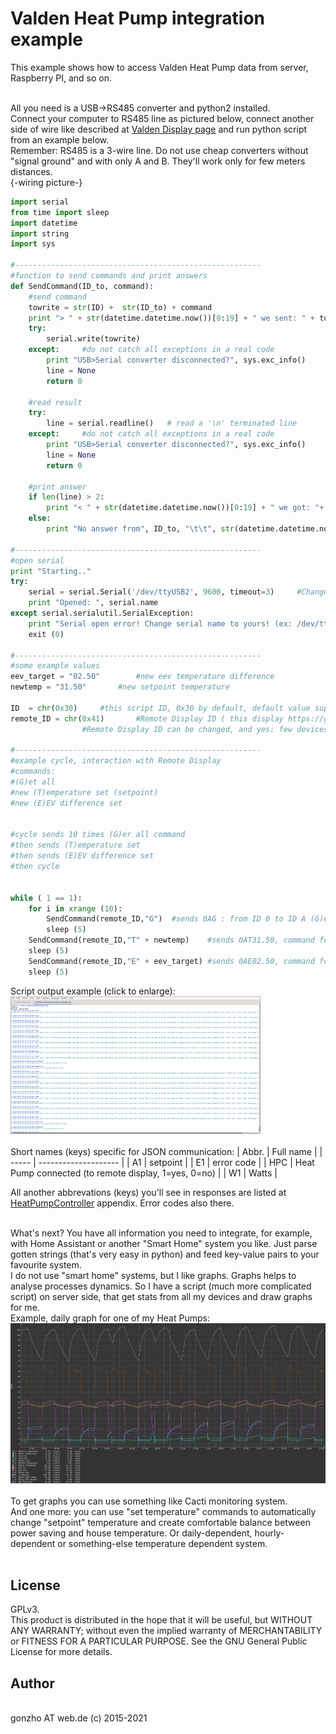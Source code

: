 # Valden Heat Pump integration example

This example shows how to access Valden Heat Pump data from server, Raspberry PI, and so on.<br><br>

All you need is a USB->RS485 converter and python2 installed.<br>
Connect your computer to RS485 line as pictured below, connect another side of wire like described at [Valden Display page](https://github.com/openhp/Display/) and run python script from an example below.<br>
Remember: RS485 is a 3-wire line. Do not use cheap converters without "signal ground" and with only A and B. They'll work only for few meters distances.<br>
{-wiring picture-}<br>

```python
import serial
from time import sleep
import datetime
import string
import sys

#-------------------------------------------------------
#function to send commands and print answers
def SendCommand(ID_to, command):
	#send command
	towrite = str(ID) +  str(ID_to) + command
	print "> " + str(datetime.datetime.now())[0:19] + " we sent: " + towrite
	try:
		serial.write(towrite)
	except:		#do not catch all exceptions in a real code
		print "USB>Serial converter disconnected?", sys.exc_info()
		line = None
		return 0
		
	#read result
	try:
		line = serial.readline()   # read a '\n' terminated line
	except:		#do not catch all exceptions in a real code
		print "USB>Serial converter disconnected?", sys.exc_info()
		line = None
		return 0

	#print answer
	if len(line) > 2:
		print "< " + str(datetime.datetime.now())[0:19] + " we got: "+ line
	else:
		print "No answer from", ID_to, "\t\t", str(datetime.datetime.now())[0:19]

#-------------------------------------------------------
#open serial
print "Starting.."
try:
	serial = serial.Serial('/dev/ttyUSB2', 9600, timeout=3)		#Change serial name to yours!
	print "Opened: ", serial.name
except serial.serialutil.SerialException:
	print "Serial open error! Change serial name to yours! (ex: /dev/ttyUSB5, or something like COM9 at win)"
	exit (0)

#-------------------------------------------------------
#some example values
eev_target = "02.50"		#new eev temperature difference
newtemp = "31.50"		#new setpoint temperature

ID 	= chr(0x30)		#this script ID, 0x30 by default, default value supported by all Valden components so do not change it
remote_ID = chr(0x41)		#Remote Display ID ( this display https://github.com/openhp/Display/ or that display https://github.com/openhp/ServiceDisplay/ )
				#Remote Display ID can be changed, and yes: few devices with uniq IDs can work together at the same time at same line

#-------------------------------------------------------
#example cycle, interaction with Remote Display
#commands: 
#(G)et all 
#new (T)emperature set (setpoint) 
#new (E)EV difference set


#cycle sends 10 times (G)er all command
#then sends (T)emperature set 
#then sends (E)EV difference set
#then cycle


while ( 1 == 1):
	for i in xrange (10):
		SendCommand(remote_ID,"G")	#sends 0AG : from ID 0 to ID A (G)et all
		sleep (5)
	SendCommand(remote_ID,"T" + newtemp)	#sends 0AT31.50, command format TNN.NN
	sleep (5)
	SendCommand(remote_ID,"E" + eev_target)	#sends 0AE02.50, command format ENN.NN
	sleep (5)
```
 
Script output example (click to enlarge):<br>
<img src="./m_script_output_screen.png" width="400"><br><br>
Short names (keys) specific for JSON communication:
| Abbr. | Full name             |
| ----- | --------------------  |
| A1   | setpoint      		| 
| E1   | error code     	|
| HPC   | Heat Pump connected (to remote display, 1=yes, 0=no)      |
| W1   | Watts    		|

All another abbrevations (keys) you'll see in responses are listed at [HeatPumpController](https://github.com/openhp/HeatPumpController/) appendix. Error codes also there.<br><br>


What's next? You have all information you need to integrate, for example, with Home Assistant or another "Smart Home" system you like. Just parse gotten strings (that's very easy in python) and feed key-value pairs to your favourite system.<br>
I do not use "smart home" systems, but I like graphs. Graphs helps to analyse processes dynamics. So I have a script (much more complicated script) on server side, that get stats from all my devices and draw graphs for me.<br>
Example, daily graph for one of my Heat Pumps:<br>
![daily graph example](./m_daily_graph_example.png)<br><br>
To get graphs you can use something like Cacti monitoring system.<br>
And one more: you can use "set temperature" commands to automatically change "setpoint" temperature and create comfortable balance between power saving and house temperature. Or daily-dependent, hourly-dependent or something-else temperature dependent system.<br><br>


## License
GPLv3. <br>
This product is distributed in the hope that it will be useful,	but WITHOUT ANY WARRANTY; without even the implied warranty of MERCHANTABILITY or FITNESS FOR A PARTICULAR PURPOSE.  See the GNU General Public License for more details.<br>
## Author
<br>
gonzho АТ web.de (c) 2015-2021<br>

